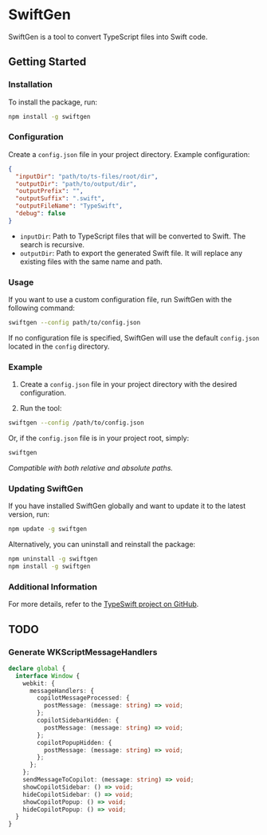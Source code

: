 # SwiftGen

SwiftGen is a tool to convert TypeScript files into Swift code.

## Getting Started

### Installation

To install the package, run:

```sh
npm install -g swiftgen
```

### Configuration

Create a `config.json` file in your project directory. Example configuration:

```json
{
  "inputDir": "path/to/ts-files/root/dir",
  "outputDir": "path/to/output/dir",
  "outputPrefix": "",
  "outputSuffix": ".swift",
  "outputFileName": "TypeSwift",
  "debug": false
}
```

- `inputDir`: Path to TypeScript files that will be converted to Swift. The search is recursive.
- `outputDir`: Path to export the generated Swift file. It will replace any existing files with the same name and path.

### Usage

If you want to use a custom configuration file, run SwiftGen with the following command:

```sh
swiftgen --config path/to/config.json
```

If no configuration file is specified, SwiftGen will use the default `config.json` located in the `config` directory.

### Example

1. Create a `config.json` file in your project directory with the desired configuration.

2. Run the tool:

```sh
swiftgen --config /path/to/config.json
```

Or, if the `config.json` file is in your project root, simply:

```sh
swiftgen
```

*Compatible with both relative and absolute paths.*

### Updating SwiftGen

If you have installed SwiftGen globally and want to update it to the latest version, run:

```sh
npm update -g swiftgen
```

Alternatively, you can uninstall and reinstall the package:

```sh
npm uninstall -g swiftgen
npm install -g swiftgen
```

### Additional Information

For more details, refer to the [TypeSwift project on GitHub](https://github.com/TypeSwift/TypeSwift).

## TODO

### Generate WKScriptMessageHandlers

```ts
declare global {
  interface Window {
    webkit: {
      messageHandlers: {
        copilotMessageProcessed: {
          postMessage: (message: string) => void;
        };
        copilotSidebarHidden: {
          postMessage: (message: string) => void;
        };
        copilotPopupHidden: {
          postMessage: (message: string) => void;
        };
      };
    };
    sendMessageToCopilot: (message: string) => void;
    showCopilotSidebar: () => void;
    hideCopilotSidebar: () => void;
    showCopilotPopup: () => void;
    hideCopilotPopup: () => void;
  }
}
```

